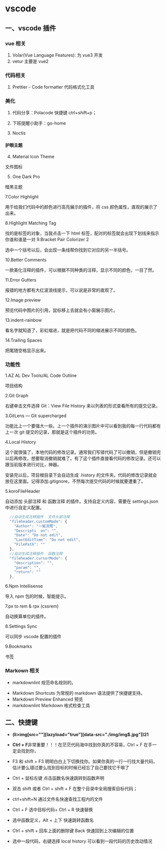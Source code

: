 # vscode

## 一、vscode 插件

### vue 相关

1. Volar(Vue Language Features): 为 vue3 开发
2. vetur 主要是 vue2

### 代码相关

1. Prettier - Code formatter
   代码格式化工具

### 美化

1. 代码分享：Polacode 快捷键 ctrl+shift+p；

2. 下班提醒小助手：go-home

3. Noctis

#### 护眼主题

4. Material Icon Theme

文件图标

5. One Dark Pro

暗黑主题

7.Color Highlight

用于给我们代码中的颜色进行高亮展示的插件，将 css 颜色属性，直观的展示了出来。

8.Highlight Matching Tag

找的是标签的对象，当我点击一下 html 标签，配对的标签就会出现下划线来指示你谁和谁是一对
9.Bracket Pair Colorizer 2

选中一个括号以后，会出现一条线帮你找到它对应的另一半括号。

10.Better Comments

一款美化注释的插件，可以根据不同种类的注释，显示不同的颜色，一目了然。

11.Error Gutters

报错的地方都有大红波浪线提示，可以说是非常的直观了。

12.Image preview

预览代码中图片的引用，鼠标移上去就会有小窗展示图片。

13.indent-rainbow

看名字就知道了，彩虹缩进，就是把代码不同的缩进展示不同的颜色。

14.Trailing Spaces

把尾随空格显示出来。

### 功能性

1.AZ AL Dev Tools/AL Code Outline

项目结构

2.Git Graph

右键单击文件选择 Git：View File History 来以列表的形式查看所有的提交记录。

3.GitLens — Git supercharged

功能比上一个要强大一些。上一个插件的演示图片中可以看到我的每一行代码都有上一次 git 提交的记录，那就是这个插件的功劳。

4.Local History

这个就很强了，本地代码的修改记录。通常我们写错代码了可以撤销，但是撤销完以后再修改，想要取消撤销就难了。有了这个插件直接看代码的修改记录。还可以跟当前版本进行对比，神器。

安装完以后，项目根目录下会自动生成 .history 的文件夹。代码的修改记录就会放在这里面。记得添加.gitignore，不然每次提交代码的时候就要遭重了。

5.koroFileHeader

自动添加 头部注释 和 函数注释 的插件。支持自定义内容，需要在 settings.json 中进行自定义配置。

```js
  //自动生成注释插件  文件头部注释
  "fileheader.customMade": {
    "Author": "一尾流莺",
    "Descripti  on": "",
    "Date": "Do not edit",
    "LastEditTime": "Do not edit",
    "FilePath": ""
  },
  //自动生成注释插件  函数注释
  "fileheader.cursorMode": {
    "description": "",
    "param": "",
    "return": ""
  },
```

6.Npm Intellisense

导入 npm 包的时候，智能提示。

7.px to rem & rpx (cssrem)

自动换算单位的插件。

8.Settings Sync

可以同步 vscode 配置的插件

9.Bookmarks

书签

### Markown 相关

- markdownlint 规范命名规则的。

* Markdown Shortcuts 为常规的 markdown 语法提供了快捷键支持。
* Markdown Preview Enhanced 预览
* markdownlint Markdown 格式检查工具

## 二、快捷键

- **(li>img[src=""][lazyload="true"][data-src="./img/img$.jpg"])21**

* **Ctrl + F**非常重要！！！在茫茫代码海中找到你真的不容易，Ctrl + F 在手一定会找到你，

- F3 和 shift + F3 明明白白上下切换找你。如果你真的一行一行找大量代码，估计要么错过要么找到目标的时候已经忘了自己要找它干嘛了
- Ctrl + 鼠标左键 点击函数名快速跳转到函数声明

- 双击 shift 或者 Ctrl + shift + F 在整个目录中全局搜索目标代码；

- ctrl+shift+N 通过文件名快速查找工程内的文件

- Ctrl + F 选中目标代码+ Ctrl + R 快速替换

- 选中函数定义，Alt + 上下 快速跳转函数名

- Ctrl + shift + 回车上面的删除键 Back 快速回到上次编辑的位置
- 选中一段代码，右键选择 local history 可以看到一段代码的历史改动情况
